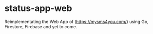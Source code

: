 # status-app-web
Reimplementating the Web App of (https://mysms4you.com/) using Go, Firestore, Firebase and yet to come. 
